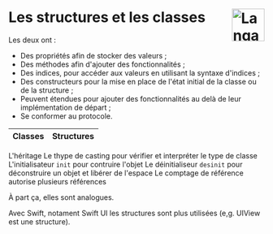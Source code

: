 # **Les structures et les classes** <a href="../../../"><img src="https://upload.wikimedia.org/wikipedia/commons/9/9d/Swift_logo.svg" alt="Langage Swift" align="right" height="64px"></a>
Les deux ont :
* Des propriétés afin de stocker des valeurs ;
* Des méthodes afin d'ajouter des fonctionnalités ;
* Des indices, pour accéder aux valeurs en utilisant la syntaxe d'indices ;
* Des constructeurs pour la mise en place de l'état initial de la classe ou de la structure ;
* Peuvent étendues pour ajouter des fonctionnalités au delà de leur implémentation de départ ;
* Se conformer au protocole.

Classes | Structures
---|---
L'héritage
Le thype de casting pour vérifier et interpréter le type de classe
L'initialisateur `init` pour contruire l'objet
Le déinitialiseur `desinit` pour déconstruire un objet et libérer de l'espace
Le comptage de référence autorise plusieurs références

À part ça, elles sont analogues.

Avec Swift, notament Swift UI les structures sont plus utilisées (e,g. UIView est une structure).